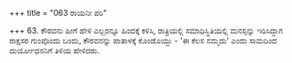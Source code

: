+++
title = "063 ರಾಯನೀ ಪರಿ"

+++
63. ಕೌರವನು ಹೀಗೆ ಹೇಳಿ ಎಲ್ಲರನ್ನೂ ಹಿಂದಕ್ಕೆ ಕಳಿಸಿ, ರಾತ್ರಿಯಲ್ಲಿ ಸಮಾಧಿಸ್ಥಿತಿಯಲ್ಲಿ ಮನಸ್ಸನ್ನು  ಇರಿಸಿದ್ದಾಗ  ರಾಕ್ಷಸರ ಗುಂಪೊಂದು ಬಂದು, ಕೌರವನನ್ನು ಪಾತಾಳಕ್ಕೆ ಕೊಂಡೊಯ್ದು - 'ಈ ಕೆಲಸ ನಮ್ಮದು' ಎಂದು ಸಾಮದಿಂದ ದುರ್ಯೋಧನನಿಗೆ ತಿಳಿಯ ಹೇಳಿದರು.